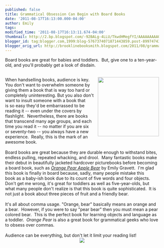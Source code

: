 ```yaml
---
published: false
title: Grammatical Obsession Can Begin with Board Books
date: '2011-08-17T16:13:00.000-04:00'
author: Emily
tags: 
modified_time: '2011-08-17T16:13:11.674-04:00'
thumbnail: http://2.bp.blogspot.com/-92BALg-4LLU/TkwdHMegfYI/AAAAAAAAAQs/Uxwll4h52kU/s72-c/orange_pear_apple_bear.jpg
blogger_id: tag:blogger.com,1999:blog-5767374071871443859.post-8997474305988561582
blogger_orig_url: http://brooklinebooksmith.blogspot.com/2011/08/grammatical-obsession-can-begin-with.html
---
```


Board books are great for babies and toddlers.&nbsp; But, give&nbsp;one to a ten-year-old, and you'll probably get a look of disdain.&nbsp; <br /><br /><div class="separator" style="clear: both; text-align: center;"><a href="http://2.bp.blogspot.com/-92BALg-4LLU/TkwdHMegfYI/AAAAAAAAAQs/Uxwll4h52kU/s1600/orange_pear_apple_bear.jpg" imageanchor="1" style="clear: right; cssfloat: right; float: right; margin-bottom: 1em; margin-left: 1em;"><img border="0" height="194" naa="true" src="http://2.bp.blogspot.com/-92BALg-4LLU/TkwdHMegfYI/AAAAAAAAAQs/Uxwll4h52kU/s200/orange_pear_apple_bear.jpg" width="200" /></a></div>When handselling books, audience is key.&nbsp; You don't want to overwhelm someone by giving them a book that is way too hard or completely uninteresting. But you also don't want to insult someone with a book that is&nbsp;so easy they'd be embarrassed to be reading it -- even under the covers by flashlight.&nbsp; Nevertheless, there are books that transcend many age groups, and each time you read it -- no matter if you are six or seventy-two -- you always have a new experience.&nbsp; Really, this is the mark of an awesome book.<br /><br />Board books are great because they are durable enough to withstand bites, endless pulling, repeated whacking, and drool.&nbsp;&nbsp;Many fantastic books make their debut in beautifully jacketed hardcover picturebooks before becoming a board book, such as <em><a href="http://www.brooklinebooksmith-shop.com/book/9781442420038">Orange Pear Apple Bear</a></em> by Emily Gravett.&nbsp; I'm glad this book is finally in board because, sadly, many people mistake this book&nbsp;as a baby-ish book due to its count of five words&nbsp;and four objects.&nbsp; Don't get me wrong, it's great for toddlers as well as five-year-olds, but what many people don't realize is that this book is quite sophisticated.&nbsp; It is not just a book about three pieces of fruit and a friendly bear.<br /><br />It's all about comma usage. "Orange, bear" basically means an orange and a bear.&nbsp; However, if you were to say "pear bear" then you must mean a pear colored bear.&nbsp; This is the perfect book for learning objects and language as a toddler.<em>&nbsp; Orange Pear</em> is&nbsp;also a great book for&nbsp;grammatical geeks who love to obsess over commas.<br /><br />Audience can be everything, but don't let it limit your reading list!<br /><div class="separator" style="clear: both; text-align: center;"><a href="http://3.bp.blogspot.com/-BZEYj78nzf0/TkwegtZL18I/AAAAAAAAAQw/jY2xUy4I5sU/s1600/bear.jpg" imageanchor="1" style="margin-left: 1em; margin-right: 1em;"><img border="0" naa="true" src="http://3.bp.blogspot.com/-BZEYj78nzf0/TkwegtZL18I/AAAAAAAAAQw/jY2xUy4I5sU/s1600/bear.jpg" /></a></div>
